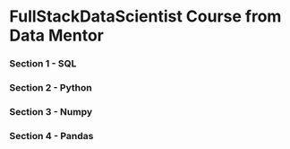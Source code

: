 # FullStackDataScientist Course from Data Mentor


### Section 1 - SQL
### Section 2 - Python
### Section 3 - Numpy
### Section 4 - Pandas
